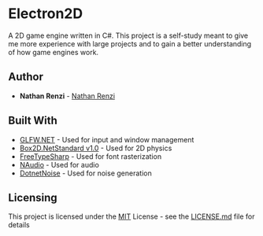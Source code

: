 # Electron2D

A 2D game engine written in C#. This project is a self-study meant to give me more experience with large projects and to gain a better understanding of how game engines work.

## Author

  - **Nathan Renzi** -
    [Nathan Renzi](https://github.com/nathanrenzi)

## Built With

  - [GLFW.NET](https://github.com/ForeverZer0/glfw-net) - Used for input and window management
  - [Box2D.NetStandard v1.0](https://github.com/codingben/box2d-netstandard/tree/v1.0) - Used for 2D physics
  - [FreeTypeSharp](https://github.com/ryancheung/FreeTypeSharp) - Used for font rasterization
  - [NAudio](https://github.com/naudio/NAudio) - Used for audio
  - [DotnetNoise](https://github.com/cmsommer/DotnetNoise) - Used for noise generation

## Licensing

This project is licensed under the [MIT](LICENSE.md) License - see the [LICENSE.md](LICENSE.md) file
for details
